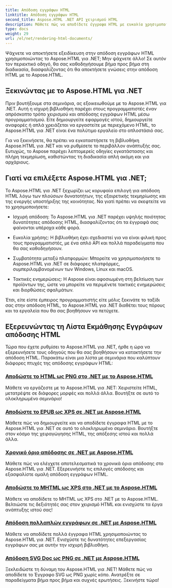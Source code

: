 ```yaml
---
title: Απόδοση εγγράφων HTML
linktitle: Απόδοση εγγράφων HTML
second_title: Aspose.HTML .NET API χειρισμού HTML
description: Μάθετε πώς να αποδίδετε έγγραφα HTML με ευκολία χρησιμοποιώντας εκπαιδευτικά προγράμματα Aspose.HTML για .NET. Εξερευνήστε μια ολοκληρωμένη λίστα εκμάθησης για να κυριαρχήσετε την απόδοση HTML.
type: docs
weight: 29
url: /el/net/rendering-html-documents/
---
```


Ψάχνετε να αποκτήσετε εξειδίκευση στην απόδοση εγγράφων HTML χρησιμοποιώντας το Aspose.HTML για .NET; Μην ψάχνετε άλλο! Σε αυτόν τον περιεκτικό οδηγό, θα σας καθοδηγήσουμε βήμα προς βήμα στη διαδικασία, διασφαλίζοντας ότι θα αποκτήσετε γνώσεις στην απόδοση HTML με το Aspose.HTML.

## Ξεκινώντας με το Aspose.HTML για .NET

Πριν βουτήξουμε στα σεμινάρια, ας εξοικειωθούμε με το Aspose.HTML για .NET. Αυτή η ισχυρή βιβλιοθήκη παρέχει στους προγραμματιστές έναν απρόσκοπτο τρόπο χειρισμού και απόδοσης εγγράφων HTML μέσω προγραμματισμού. Είτε δημιουργείτε εφαρμογές ιστού, δημιουργείτε αναφορές ή απλά χρειάζεται να εργαστείτε με περιεχόμενο HTML, το Aspose.HTML για .NET είναι ένα πολύτιμο εργαλείο στο οπλοστάσιό σας.

Για να ξεκινήσετε, θα πρέπει να εγκαταστήσετε τη βιβλιοθήκη Aspose.HTML για .NET και να ρυθμίσετε το περιβάλλον ανάπτυξής σας. Ευτυχώς, το Aspose παρέχει λεπτομερείς οδηγίες εγκατάστασης και πλήρη τεκμηρίωση, καθιστώντας τη διαδικασία απλή ακόμη και για αρχάριους.

## Γιατί να επιλέξετε Aspose.HTML για .NET;

Το Aspose.HTML για .NET ξεχωρίζει ως κορυφαία επιλογή για απόδοση HTML λόγω των πλούσιων δυνατοτήτων, της εξαιρετικής τεκμηρίωσης και της ενεργής υποστήριξης της κοινότητας. Να γιατί πρέπει να σκεφτείτε να το χρησιμοποιήσετε:

- Ισχυρή απόδοση: Το Aspose.HTML για .NET παρέχει υψηλής ποιότητας δυνατότητες απόδοσης HTML, διασφαλίζοντας ότι τα έγγραφά σας φαίνονται υπέροχα κάθε φορά.

- Ευκολία χρήσης: Η βιβλιοθήκη έχει σχεδιαστεί για να είναι φιλική προς τους προγραμματιστές, με ένα απλό API και πολλά παραδείγματα που θα σας καθοδηγήσουν.

- Συμβατότητα μεταξύ πλατφορμών: Μπορείτε να χρησιμοποιήσετε το Aspose.HTML για .NET σε διάφορες πλατφόρμες, συμπεριλαμβανομένων των Windows, Linux και macOS.

- Τακτικές ενημερώσεις: Η Aspose είναι αφοσιωμένη στη βελτίωση των προϊόντων της, ώστε να μπορείτε να περιμένετε τακτικές ενημερώσεις και διορθώσεις σφαλμάτων.

Έτσι, είτε είστε έμπειρος προγραμματιστής είτε μόλις ξεκινάτε το ταξίδι σας στην απόδοση HTML, το Aspose.HTML για .NET διαθέτει τους πόρους και τα εργαλεία που θα σας βοηθήσουν να πετύχετε.

## Εξερευνώντας τη Λίστα Εκμάθησης Εγγράφων απόδοσης HTML

Τώρα που έχετε ρυθμίσει το Aspose.HTML για .NET, ήρθε η ώρα να εξερευνήσετε τους οδηγούς που θα σας βοηθήσουν να κατακτήσετε την απόδοση HTML. Παρακάτω είναι μια λίστα με σεμινάρια που καλύπτουν διάφορες πτυχές της απόδοσης εγγράφων HTML:

### [Αποδώστε το HTML ως PNG στο .NET με το Aspose.HTML](./render-html-as-png/)
Μάθετε να εργάζεστε με το Aspose.HTML για .NET: Χειριστείτε HTML, μετατρέψτε σε διάφορες μορφές και πολλά άλλα. Βουτήξτε σε αυτό το ολοκληρωμένο σεμινάριο!
### [Αποδώστε το EPUB ως XPS σε .NET με Aspose.HTML](./render-epub-as-xps/)
Μάθετε πώς να δημιουργείτε και να αποδίδετε έγγραφα HTML με το Aspose.HTML για .NET σε αυτό το ολοκληρωμένο σεμινάριο. Βουτήξτε στον κόσμο της χειραγώγησης HTML, της απόξεσης ιστού και πολλά άλλα.
### [Χρονικό όριο απόδοσης σε .NET με Aspose.HTML](./rendering-timeout/)
Μάθετε πώς να ελέγχετε αποτελεσματικά τα χρονικά όρια απόδοσης στο Aspose.HTML για .NET. Εξερευνήστε τις επιλογές απόδοσης και εξασφαλίστε ομαλή απόδοση εγγράφων HTML.
### [Αποδώστε το MHTML ως XPS στο .NET με το Aspose.HTML](./render-mhtml-as-xps/)
 Μάθετε να αποδίδετε το MHTML ως XPS στο .NET με το Aspose.HTML. Βελτιώστε τις δεξιότητές σας στον χειρισμό HTML και ενισχύστε τα έργα ανάπτυξης ιστού σας!
### [Απόδοση πολλαπλών εγγράφων σε .NET με Aspose.HTML](./render-multiple-documents/)
Μάθετε να αποδίδετε πολλά έγγραφα HTML χρησιμοποιώντας το Aspose.HTML για .NET. Ενισχύστε τις δυνατότητες επεξεργασίας εγγράφων σας με αυτήν την ισχυρή βιβλιοθήκη.
### [Απόδοση SVG Doc ως PNG σε .NET με Aspose.HTML](./render-svg-doc-as-png/)
Ξεκλειδώστε τη δύναμη του Aspose.HTML για .NET! Μάθετε πώς να αποδίδετε το Έγγραφο SVG ως PNG χωρίς κόπο. Ανατρέξτε σε παραδείγματα βήμα προς βήμα και συχνές ερωτήσεις. Ξεκινήστε τώρα!